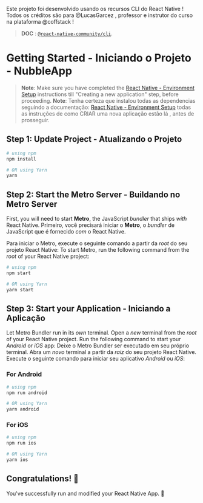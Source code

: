 Este projeto foi desenvolvido usando os recursos CLI do React Native ! 
Todos os créditos são para @LucasGarcez , professor e instrutor do curso na plataforma @coffstack !

>**DOC** : 
[`@react-native-community/cli`](https://github.com/react-native-community/cli).

# Getting Started - Iniciando o Projeto - NubbleApp

>**Note**: Make sure you have completed the [React Native - Environment Setup](https://reactnative.dev/docs/environment-setup) instructions till "Creating a new application" step, before proceeding.
>**Note**: Tenha certeza que instalou todas as dependencias seguindo a documentação: [React Native - Environment Setup](https://reactnative.dev/docs/environment-setup) todas as instruções de como CRIAR uma nova aplicação estão lá , antes de prosseguir.

## Step 1: Update Project - Atualizando o Projeto 

```bash
# using npm
npm install

# OR using Yarn
yarn 
```

## Step 2: Start the Metro Server - Buildando no Metro Server 

First, you will need to start **Metro**, the JavaScript _bundler_ that ships _with_ React Native.
Primeiro, você precisará iniciar o **Metro**, o _bundler_ de JavaScript que é fornecido _com_ o React Native.

Para iniciar o Metro, execute o seguinte comando a partir da _root_ do seu projeto React Native:
To start Metro, run the following command from the _root_ of your React Native project:

```bash
# using npm
npm start

# OR using Yarn
yarn start
```

## Step 3: Start your Application - Iniciando a Aplicação

Let Metro Bundler run in its _own_ terminal. Open a _new_ terminal from the _root_ of your React Native project. Run the following command to start your _Android_ or _iOS_ app:
Deixe o Metro Bundler ser executado em seu próprio terminal. Abra um _novo_ terminal a partir da _raiz_ do seu projeto React Native. Execute o seguinte comando para iniciar seu aplicativo _Android_ ou _iOS_:

### For Android

```bash
# using npm
npm run android

# OR using Yarn
yarn android
```

### For iOS

```bash
# using npm
npm run ios

# OR using Yarn
yarn ios
```

## Congratulations! :tada:

You've successfully run and modified your React Native App. :partying_face:

